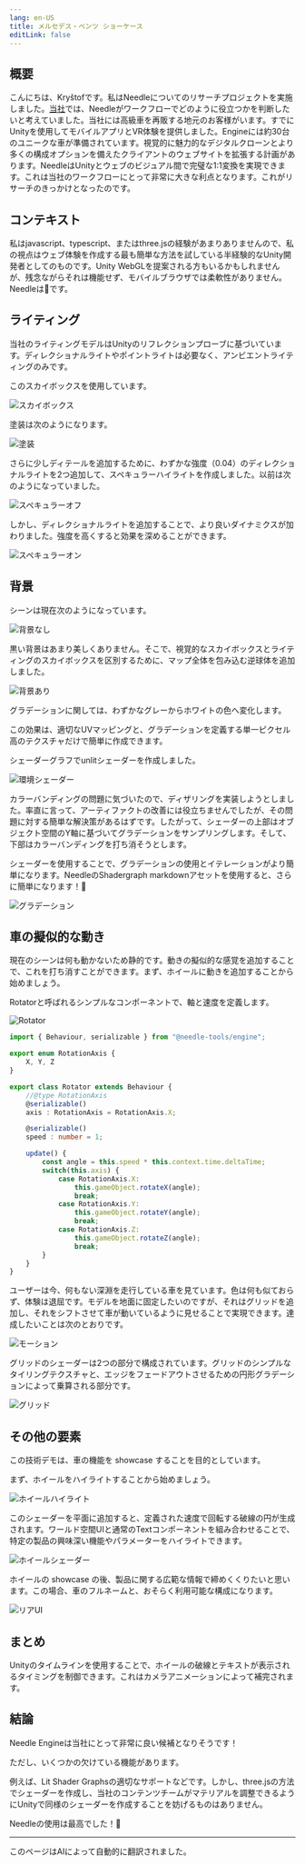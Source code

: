 ```yaml
---
lang: en-US
title: メルセデス・ベンツ ショーケース
editLink: false
---
```


## 概要

こんにちは、Kryštofです。私はNeedleについてのリサーチプロジェクトを実施しました。[当社](https://www.ishowroom.cz/home/)では、Needleがワークフローでどのように役立つかを判断したいと考えていました。当社には高級車を再販する地元のお客様がいます。すでにUnityを使用してモバイルアプリとVR体験を提供しました。Engineには約30台のユニークな車が準備されています。視覚的に魅力的なデジタルクローンとより多くの構成オプションを備えたクライアントのウェブサイトを拡張する計画があります。NeedleはUnityとウェブのビジュアル間で完璧な1:1変換を実現できます。これは当社のワークフローにとって非常に大きな利点となります。これがリサーチのきっかけとなったのです。


<sample src="https://engine.needle.tools/demos/mercedes-benz-demo/" />


## コンテキスト

私はjavascript、typescript、またはthree.jsの経験があまりありませんので、私の視点はウェブ体験を作成する最も簡単な方法を試している半経験的なUnity開発者としてのものです。Unity WebGLを提案される方もいるかもしれませんが、残念ながらそれは機能せず、モバイルブラウザでは柔軟性がありません。Needleは💚です。


## ライティング

当社のライティングモデルはUnityのリフレクションプローブに基づいています。ディレクショナルライトやポイントライトは必要なく、アンビエントライティングのみです。


このスカイボックスを使用しています。

 ![スカイボックス](/showcase-mercedes/1_skybox.png)

塗装は次のようになります。

![塗装](/showcase-mercedes/2_paintjob_simple.jpg)

さらに少しディテールを追加するために、わずかな強度（0.04）のディレクショナルライトを2つ追加して、スペキュラーハイライトを作成しました。以前は次のようになっていました。

![スペキュラーオフ](/showcase-mercedes/3_SpecularHighlights_off.jpg)

しかし、ディレクショナルライトを追加することで、より良いダイナミクスが加わりました。強度を高くすると効果を深めることができます。

![スペキュラーオン](/showcase-mercedes/4_SpecularHighlights_on.jpg)



## 背景

シーンは現在次のようになっています。

![背景なし](/showcase-mercedes/5_NoBackground.jpg)

黒い背景はあまり美しくありません。そこで、視覚的なスカイボックスとライティングのスカイボックスを区別するために、マップ全体を包み込む逆球体を追加しました。

![背景あり](/showcase-mercedes/6_MapBackground.png)

グラデーションに関しては、わずかなグレーからホワイトの色へ変化します。

この効果は、適切なUVマッピングと、グラデーションを定義する単一ピクセル高のテクスチャだけで簡単に作成できます。

シェーダーグラフでunlitシェーダーを作成しました。

![環境シェーダー](/showcase-mercedes/7_EnvShaderGraph.jpg)

カラーバンディングの問題に気づいたので、ディザリングを実装しようとしました。率直に言って、アーティファクトの改善には役立ちませんでしたが、その問題に対する簡単な解決策があるはずです。したがって、シェーダーの上部はオブジェクト空間のY軸に基づいてグラデーションをサンプリングします。そして、下部はカラーバンディングを打ち消そうとします。

シェーダーを使用することで、グラデーションの使用とイテレーションがより簡単になります。NeedleのShadergraph markdownアセットを使用すると、さらに簡単になります！🌵

![グラデーション](/showcase-mercedes/8_Gradiant.png)


## 車の擬似的な動き

現在のシーンは何も動かないため静的です。動きの擬似的な感覚を追加することで、これを打ち消すことができます。まず、ホイールに動きを追加することから始めましょう。

Rotatorと呼ばれるシンプルなコンポーネントで、軸と速度を定義します。

![Rotator](/showcase-mercedes/9_Rotator.png)
```ts twoslash
import { Behaviour, serializable } from "@needle-tools/engine";

export enum RotationAxis {
    X, Y, Z
}

export class Rotator extends Behaviour {
    //@type RotationAxis
    @serializable()
    axis : RotationAxis = RotationAxis.X;

    @serializable()
    speed : number = 1;

    update() {
        const angle = this.speed * this.context.time.deltaTime;
        switch(this.axis) {
            case RotationAxis.X:
                this.gameObject.rotateX(angle);
                break;
            case RotationAxis.Y:
                this.gameObject.rotateY(angle);
                break;
            case RotationAxis.Z:
                this.gameObject.rotateZ(angle);
                break;
        }
    }
}
```


ユーザーは今、何もない深淵を走行している車を見ています。色は何も似ておらず、体験は退屈です。モデルを地面に固定したいのですが、それはグリッドを追加し、それをシフトさせて車が動いているように見せることで実現できます。達成したいことは次のとおりです。

![モーション](/showcase-mercedes/10_WheelsAndGrid.png)

グリッドのシェーダーは2つの部分で構成されています。グリッドのシンプルなタイリングテクスチャと、エッジをフェードアウトさせるための円形グラデーションによって乗算される部分です。

![グリッド](/showcase-mercedes/11_GridShader.jpg)


## その他の要素

この技術デモは、車の機能を showcase することを目的としています。

まず、ホイールをハイライトすることから始めましょう。

![ホイールハイライト](/showcase-mercedes/12_WheelWithText.png)

このシェーダーを平面に追加すると、定義された速度で回転する破線の円が生成されます。ワールド空間UIと通常のTextコンポーネントを組み合わせることで、特定の製品の興味深い機能やパラメーターをハイライトできます。

![ホイールシェーダー](/showcase-mercedes/13_WheelShader.jpg)

ホイールの showcase の後、製品に関する広範な情報で締めくくりたいと思います。この場合、車のフルネームと、おそらく利用可能な構成になります。

![リアUI](/showcase-mercedes/14_RearUI.jpg)



## まとめ

Unityのタイムラインを使用することで、ホイールの破線とテキストが表示されるタイミングを制御できます。これはカメラアニメーションによって補完されます。


## 結論

Needle Engineは当社にとって非常に良い候補となりそうです！

ただし、いくつかの欠けている機能があります。

例えば、Lit Shader Graphsの適切なサポートなどです。しかし、three.jsの方法でシェーダーを作成し、当社のコンテンツチームがマテリアルを調整できるようにUnityで同様のシェーダーを作成することを妨げるものはありません。

Needleの使用は最高でした！🌵


---
このページはAIによって自動的に翻訳されました。